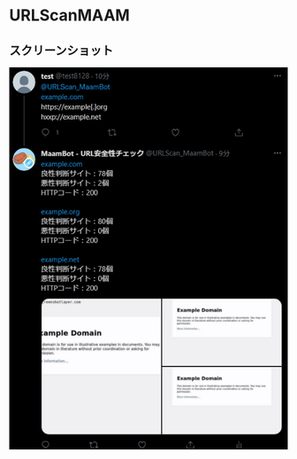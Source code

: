 # URLScanMAAM

## スクリーンショット

![sample1](https://raw.githubusercontent.com/jinkai-countrymaam/URLScanMAAM/main/screenshot/example1.png?token=AMNYWHQUVC46RQPCRNZOCMLBLVOQG)